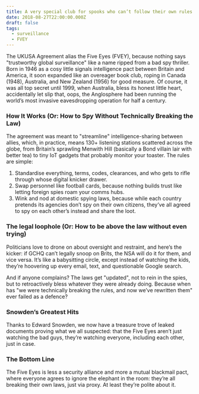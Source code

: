 ```yaml
---
title: A very special club for spooks who can’t follow their own rules
date: 2018-08-27T22:00:00.000Z
draft: false
tags:
  - surveillance
  - FVEY
---
```


The UKUSA Agreement alias the Five Eyes (FVEY), because nothing says "trustworthy global surveillance" like a name ripped from a bad spy thriller. Born in 1946 as a cosy little signals intelligence pact between Britain and America, it soon expanded like an overeager book club, roping in Canada (1948), Australia, and New Zealand (1956) for good measure. Of course, it was all top secret until 1999, when Australia, bless its honest little heart, accidentally let slip that, oops, the Anglosphere had been running the world’s most invasive eavesdropping operation for half a century.

### How It Works (Or: How to Spy Without Technically Breaking the Law)

The agreement was meant to "streamline" intelligence-sharing between allies, which, in practice, means 130+ listening stations scattered across the globe, from Britain’s sprawling Menwith Hill (basically a Bond villain lair with better tea) to tiny IoT gadgets that probably monitor your toaster. The rules are simple:

1. Standardise everything, terms, codes, clearances, and who gets to rifle through whose digital knicker drawer.
2. Swap personnel like football cards, because nothing builds trust like letting foreign spies roam your comms hubs.
3. Wink and nod at domestic spying laws, because while each country pretends its agencies don’t spy on their own citizens, they’ve all agreed to spy on each other’s instead and share the loot.

### The legal loophole (Or: How to be above the law without even trying)

Politicians love to drone on about oversight and restraint, and here’s the kicker: if GCHQ can’t legally snoop on Brits, the NSA will do it for them, and vice versa. It’s like a babysitting circle, except instead of watching the kids, they’re hoovering up every email, text, and questionable Google search.

And if anyone complains? The laws get "updated", not to rein in the spies, but to retroactively bless whatever they were already doing. Because when has "we were technically breaking the rules, and now we’ve rewritten them" ever failed as a defence?

### Snowden’s Greatest Hits

Thanks to Edward Snowden, we now have a treasure trove of leaked documents proving what we all suspected: that the Five Eyes aren’t just watching the bad guys, they’re watching everyone, including each other, just in case.

### The Bottom Line

The Five Eyes is less a security alliance and more a mutual blackmail pact, where everyone agrees to ignore the elephant in the room: they’re all breaking their own laws, just via proxy. At least they’re polite about it.
